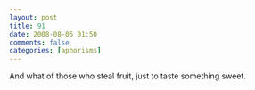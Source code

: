 ```yaml
---
layout: post
title: 91
date: 2008-08-05 01:50
comments: false
categories: [aphorisms]
---
```


And what of those who steal fruit, just to taste something sweet.
